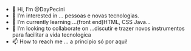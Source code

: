 - 👋 Hi, I’m @DayPecini
- 👀 I’m interested in ... pessoas e novas tecnologias.
- 🌱 I’m currently learning ...(front end)HTML, CSS Java... 
- 💞️ I’m looking to collaborate on ...discutir e trazer novos instrumentos para facilitar a vida tecnologica
- 📫 How to reach me ...
a principio só por aqui!
<!---
DayPecini/DayPecini is a ✨ special ✨ repository because its `README.md` (this file) appears on your GitHub profile.
You can click the Preview link to take a look at your changes.
--->
